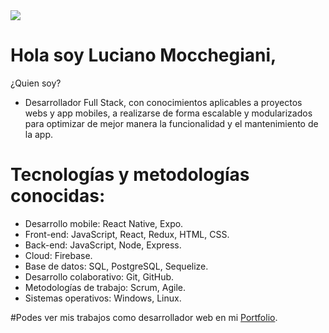 <img src="https://media.istockphoto.com/photos/cardboard-with-words-hello-world-on-laptop-keyboard-picture-id576544696?b=1&k=20&m=576544696&s=170667a&w=0&h=E3NGfgX_-Iuo_UUwnTM5McnqGGFD0KWa_NzRxBM3t2M=" />

# Hola soy Luciano Mocchegiani, 
¿Quien soy?
- Desarrollador Full Stack, con conocimientos aplicables a proyectos webs y app mobiles, a realizarse de forma escalable y modularizados para optimizar de mejor manera la funcionalidad y el mantenimiento de la app.




# Tecnologías y metodologías conocidas:
- Desarrollo mobile: React Native, Expo.
- Front-end: JavaScript, React, Redux, HTML, CSS.
- Back-end: JavaScript, Node, Express.
- Cloud: Firebase.
- Base de datos: SQL, PostgreSQL, Sequelize.
- Desarrollo colaborativo: Git, GitHub.
- Metodologías de trabajo: Scrum, Agile.
- Sistemas operativos: Windows, Linux.


#Podes ver mis trabajos como desarrollador web en mi [Portfolio](https://lucianomocchegiani.vercel.app/).




